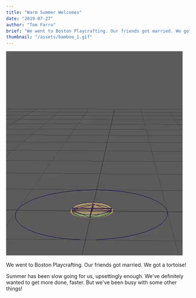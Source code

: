 ```yaml
---
title: "Warm Summer Welcomes"
date: "2019-07-27"
author: "Tom Farro"
brief: "We went to Boston Playcrafting. Our friends got married. We got a tortoise!"
thumbnail: "/assets/bamboo_1.gif"
---
```


![bamboo](../assets/bamboo_1.gif)

We went to Boston Playcrafting. Our friends got married. We got a tortoise!

Summer has been slow going for us, upsettingly enough. We've definitely wanted to get more done, faster. But we've been busy with some other things!

<!--more-->



[garden]: ../games/garden
[playcraft]: ../articles/2019-05-03-playcraft-spring
[xoxo]: https://2019.xoxofest.com/

